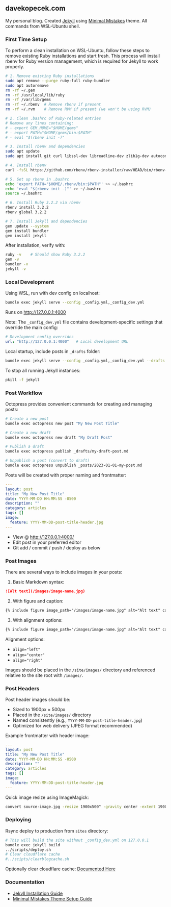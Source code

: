 ## davekopecek.com

My personal blog. Created [Jekyll](https://jekyllrb.com/docs/pages/) using [Minimal Mistakes](http://mmistakes.github.io/minimal-mistakes) theme. All commands from WSL-Ubuntu shell.

### First Time Setup

To perform a clean installation on WSL-Ubuntu, follow these steps to remove existing Ruby installations and start fresh. This process will install rbenv for Ruby version management, which is required for Jekyll to work properly.

```bash
# 1. Remove existing Ruby installations
sudo apt remove --purge ruby-full ruby-bundler
sudo apt autoremove
rm -rf ~/.gem
rm -rf /usr/local/lib/ruby
rm -rf /var/lib/gems
rm -rf ~/.rbenv  # Remove rbenv if present
rm -rf ~/.rvm    # Remove RVM if present (we won't be using RVM)

# 2. Clean .bashrc of Ruby-related entries
# Remove any lines containing:
# - export GEM_HOME="$HOME/gems"
# - export PATH="$HOME/gems/bin:$PATH"
# - eval "$(rbenv init -)"

# 3. Install rbenv and dependencies
sudo apt update
sudo apt install git curl libssl-dev libreadline-dev zlib1g-dev autoconf bison build-essential libyaml-dev libreadline-dev libncurses5-dev libffi-dev libgdbm-dev

# 4. Install rbenv
curl -fsSL https://github.com/rbenv/rbenv-installer/raw/HEAD/bin/rbenv-installer | bash

# 5. Set up rbenv in .bashrc
echo 'export PATH="$HOME/.rbenv/bin:$PATH"' >> ~/.bashrc
echo 'eval "$(rbenv init -)"' >> ~/.bashrc
source ~/.bashrc

# 6. Install Ruby 3.2.2 via rbenv
rbenv install 3.2.2
rbenv global 3.2.2

# 7. Install Jekyll and dependencies
gem update --system
gem install bundler
gem install jekyll
```

After installation, verify with:
```bash
ruby -v    # Should show Ruby 3.2.2
gem -v
bundler -v
jekyll -v
```

### Local Development

Using WSL, run with dev config on localhost:

```bash
bundle exec jekyll serve --config _config.yml,_config_dev.yml
```

Runs on http://127.0.0.1:4000

Note: The `_config_dev.yml` file contains development-specific settings that override the main config:
```yaml
# Development config overrides
url: "http://127.0.0.1:4000"   # Local development URL
```

Local startup, include posts in `_drafts` folder:

```bash
bundle exec jekyll serve --config _config.yml,_config_dev.yml --drafts
```

To stop all running Jekyll instances:
```bash
pkill -f jekyll
```

### Post Workflow

Octopress provides convenient commands for creating and managing posts:

```bash
# Create a new post
bundle exec octopress new post "My New Post Title"

# Create a new draft
bundle exec octopress new draft "My Draft Post"

# Publish a draft
bundle exec octopress publish _drafts/my-draft-post.md

# Unpublish a post (convert to draft)
bundle exec octopress unpublish _posts/2023-01-01-my-post.md
```

Posts will be created with proper naming and frontmatter:
```yaml
---
layout: post
title: "My New Post Title"
date: YYYY-MM-DD HH:MM:SS -0500
description: ""
category: articles
tags: []
image:
  feature: YYYY-MM-DD-post-title-header.jpg
---
```

* View @ http://127.0.0.1:4000/
* Edit post in your preferred editor
* Git add / commit / push / deploy as below

### Post Images

There are several ways to include images in your posts:

1. Basic Markdown syntax:
```markdown
![Alt text](/images/image-name.jpg)
```

2. With figure and caption:
```markdown
{% include figure image_path="/images/image-name.jpg" alt="Alt text" caption="Your caption here" %}
```

3. With alignment options:
```markdown
{% include figure image_path="/images/image-name.jpg" alt="Alt text" caption="Your caption here" align="center" %}
```

Alignment options:
- `align="left"`
- `align="center"`
- `align="right"`

Images should be placed in the `/site/images/` directory and referenced relative to the site root with `/images/`.

### Post Headers

Post header images should be:
- Sized to 1900px × 500px
- Placed in the `/site/images/` directory
- Named consistently (e.g., `YYYY-MM-DD-post-title-header.jpg`)
- Optimized for web delivery (JPEG format recommended)

Example frontmatter with header image:
```yaml
---
layout: post
title: "My New Post Title"
date: YYYY-MM-DD HH:MM:SS -0500
description: ""
category: articles
tags: []
image:
  feature: YYYY-MM-DD-post-title-header.jpg
---
```

Quick image resize using ImageMagick:
```bash
convert source-image.jpg -resize 1900x500^ -gravity center -extent 1900x500 YYYY-MM-DD-post-title-header.jpg
```

### Deploying

Rsync deploy to production from `sites` directory:

```bash
# This will build the site without _config_dev.yml on 127.0.0.1
bundle exec jekyll build
../scripts/deploy.sh
# Clear cloudflare cache
#../scipts/clearblogcache.sh
```

Optionally clear cloudflare cache: [Documented Here](http://www.davekopecek.com/cloudflare-command-line-cache-clear)

### Documentation
- [Jekyll Installation Guide](https://jekyllrb.com/docs/installation/ubuntu/)
- [Minimal Mistakes Theme Setup Guide](http://mmistakes.github.io/minimal-mistakes/theme-setup/)